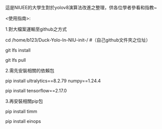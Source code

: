 這是NIUEE的大學生對於yolov8演算法改進之整理，供各位學者參看和指教~


<使用指南>:


1.對大檔案運輸至github之方式


cd /home/b123/Duck-Yolo-In-NIU-init-/ #（自己github文件夾之位址）


  git lfs install


  git lfs pull


2.需先安裝相關的依賴包


  pip install ultralytics==8.2.79 numpy==1.24.4


  pip install tensorflow==2.17.0


3.再安裝相關pip包


  pip install timm


  pip install einops
